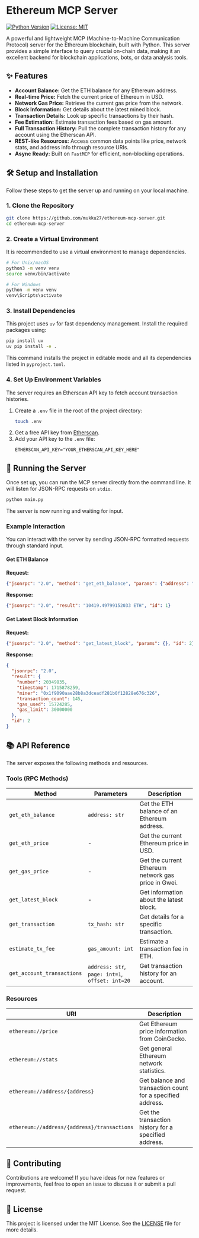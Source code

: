 # Ethereum MCP Server

[![Python Version](https://img.shields.io/badge/python-3.11+-blue.svg)](https://www.python.org/downloads/)
[![License: MIT](https://img.shields.io/badge/License-MIT-yellow.svg)](https://opensource.org/licenses/MIT)

A powerful and lightweight MCP (Machine-to-Machine Communication Protocol) server for the Ethereum blockchain, built with Python. This server provides a simple interface to query crucial on-chain data, making it an excellent backend for blockchain applications, bots, or data analysis tools.

## ✨ Features

- **Account Balance:** Get the ETH balance for any Ethereum address.
- **Real-time Price:** Fetch the current price of Ethereum in USD.
- **Network Gas Price:** Retrieve the current gas price from the network.
- **Block Information:** Get details about the latest mined block.
- **Transaction Details:** Look up specific transactions by their hash.
- **Fee Estimation:** Estimate transaction fees based on gas amount.
- **Full Transaction History:** Pull the complete transaction history for any account using the Etherscan API.
- **REST-like Resources:** Access common data points like price, network stats, and address info through resource URIs.
- **Async Ready:** Built on `FastMCP` for efficient, non-blocking operations.

## 🛠️ Setup and Installation

Follow these steps to get the server up and running on your local machine.

### 1. Clone the Repository

```bash
git clone https://github.com/mukku27/ethereum-mcp-server.git
cd ethereum-mcp-server
```

### 2. Create a Virtual Environment

It is recommended to use a virtual environment to manage dependencies.

```bash
# For Unix/macOS
python3 -m venv venv
source venv/bin/activate

# For Windows
python -m venv venv
venv\Scripts\activate
```

### 3. Install Dependencies

This project uses `uv` for fast dependency management. Install the required packages using:

```bash
pip install uv
uv pip install -e .
```
This command installs the project in editable mode and all its dependencies listed in `pyproject.toml`.

### 4. Set Up Environment Variables

The server requires an Etherscan API key to fetch account transaction histories.

1.  Create a `.env` file in the root of the project directory:
    ```bash
    touch .env
    ```
2.  Get a free API key from [Etherscan](https://etherscan.io/myapikey).
3.  Add your API key to the `.env` file:
    ```env
    ETHERSCAN_API_KEY="YOUR_ETHERSCAN_API_KEY_HERE"
    ```

## 🚀 Running the Server

Once set up, you can run the MCP server directly from the command line. It will listen for JSON-RPC requests on `stdio`.

```bash
python main.py
```

The server is now running and waiting for input.

### Example Interaction

You can interact with the server by sending JSON-RPC formatted requests through standard input.

#### Get ETH Balance

**Request:**
```json
{"jsonrpc": "2.0", "method": "get_eth_balance", "params": {"address": "0xde0b295669a9fd93d5f28d9ec85e40f4cb697bae"}, "id": 1}
```

**Response:**
```json
{"jsonrpc": "2.0", "result": "10419.49799152033 ETH", "id": 1}
```

#### Get Latest Block Information

**Request:**
```json
{"jsonrpc": "2.0", "method": "get_latest_block", "params": {}, "id": 2}
```

**Response:**
```json
{
  "jsonrpc": "2.0",
  "result": {
    "number": 20349835,
    "timestamp": 1715878259,
    "miner": "0x1f9090aae28b8a3dceadf281b0f12828e676c326",
    "transaction_count": 145,
    "gas_used": 15724285,
    "gas_limit": 30000000
  },
  "id": 2
}
```

## 📚 API Reference

The server exposes the following methods and resources.

### Tools (RPC Methods)

| Method                       | Parameters                                     | Description                                          |
| ---------------------------- | ---------------------------------------------- | ---------------------------------------------------- |
| `get_eth_balance`            | `address: str`                                 | Get the ETH balance of an Ethereum address.          |
| `get_eth_price`              | -                                              | Get the current Ethereum price in USD.               |
| `get_gas_price`              | -                                              | Get the current Ethereum network gas price in Gwei.  |
| `get_latest_block`           | -                                              | Get information about the latest block.              |
| `get_transaction`            | `tx_hash: str`                                 | Get details for a specific transaction.              |
| `estimate_tx_fee`            | `gas_amount: int`                              | Estimate a transaction fee in ETH.                   |
| `get_account_transactions`   | `address: str`, `page: int=1`, `offset: int=20` | Get transaction history for an account.              |

### Resources

| URI                                   | Description                                                 |
| ------------------------------------- | ----------------------------------------------------------- |
| `ethereum://price`                    | Get Ethereum price information from CoinGecko.              |
| `ethereum://stats`                    | Get general Ethereum network statistics.                    |
| `ethereum://address/{address}`        | Get balance and transaction count for a specified address.  |
| `ethereum://address/{address}/transactions` | Get the transaction history for a specified address.        |

## 🤝 Contributing

Contributions are welcome! If you have ideas for new features or improvements, feel free to open an issue to discuss it or submit a pull request.

## 📄 License

This project is licensed under the MIT License. See the [LICENSE](LICENSE) file for more details.
